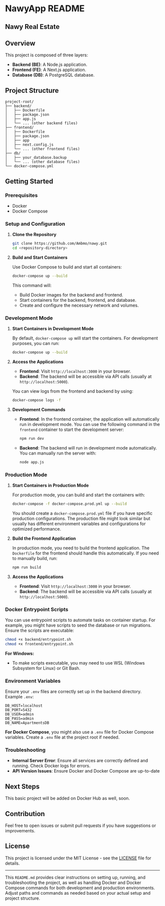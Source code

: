 # NawyApp README
Nawy Real Estate
---

## Overview

This project is composed of three layers:
- **Backend (BE)**: A Node.js application.
- **Frontend (FE)**: A Next.js application.
- **Database (DB)**: A PostgreSQL database.

## Project Structure

```plaintext
project-root/
├── backend/
│   ├── Dockerfile
│   ├── package.json
│   ├── app.js
│   └── ... (other backend files)
├── frontend/
│   ├── Dockerfile
│   ├── package.json
│   ├── app
│   ├── next.config.js
│   └── ... (other frontend files)
├── db/
│   ├── your_database.backup
│   └── ... (other database files)
└── docker-compose.yml
```

## Getting Started

### Prerequisites

- Docker
- Docker Compose

### Setup and Configuration

1. **Clone the Repository**

   ```bash
   git clone https://github.com/Ambmo/nawy.git
   cd <repository-directory>
   ```

2. **Build and Start Containers**

   Use Docker Compose to build and start all containers:

   ```bash
   docker-compose up --build
   ```

   This command will:
   - Build Docker images for the backend and frontend.
   - Start containers for the backend, frontend, and database.
   - Create and configure the necessary network and volumes.

### Development Mode

1. **Start Containers in Development Mode**

   By default, `docker-compose up` will start the containers. For development purposes, you can run:

   ```bash
   docker-compose up --build
   ```

2. **Access the Applications**

   - **Frontend**: Visit `http://localhost:3000` in your browser.
   - **Backend**: The backend will be accessible via API calls (usually at `http://localhost:5000`).

   You can view logs from the frontend and backend by using:

   ```bash
   docker-compose logs -f
   ```

3. **Development Commands**

   - **Frontend**: In the frontend container, the application will automatically run in development mode. You can use the following command in the `frontend` container to start the development server:

     ```bash
     npm run dev
     ```

   - **Backend**: The backend will run in development mode automatically. You can manually run the server with:

     ```bash
     node app.js
     ```

### Production Mode

1. **Start Containers in Production Mode**

   For production mode, you can build and start the containers with:

   ```bash
   docker-compose -f docker-compose.prod.yml up --build
   ```

   You should create a `docker-compose.prod.yml` file if you have specific production configurations. The production file might look similar but usually has different environment variables and configurations for optimized performance.

2. **Build the Frontend Application**

   In production mode, you need to build the frontend application. The `Dockerfile` for the frontend should handle this automatically. If you need to manually build, run:

   ```bash
   npm run build
   ```

3. **Access the Applications**

   - **Frontend**: Visit `http://localhost:3000` in your browser.
   - **Backend**: The backend will be accessible via API calls (usually at `http://localhost:5000`).

### Docker Entrypoint Scripts

You can use entrypoint scripts to automate tasks on container startup. For example, you might have scripts to seed the database or run migrations. Ensure the scripts are executable:

```bash
chmod +x backend/entrypoint.sh
chmod +x frontend/entrypoint.sh
```

**For Windows:**

- To make scripts executable, you may need to use WSL (Windows Subsystem for Linux) or Git Bash.

### Environment Variables

Ensure your `.env` files are correctly set up in the backend directory. Example `.env`:

```
DB_HOST=localhost
DB_PORT=5432
DB_USER=admin
DB_PASS=admin
DB_NAME=ApartmentsDB
```

**For Docker Compose**, you might also use a `.env` file for Docker Compose variables. Create a `.env` file at the project root if needed.

### Troubleshooting

- **Internal Server Error**: Ensure all services are correctly defined and running. Check Docker logs for errors.
- **API Version Issues**: Ensure Docker and Docker Compose are up-to-date

## Next Steps
This basic project will be added on Docker Hub as well, soon.

## Contribution

Feel free to open issues or submit pull requests if you have suggestions or improvements.

## License

This project is licensed under the MIT License - see the [LICENSE](LICENSE) file for details.

---

This `README.md` provides clear instructions on setting up, running, and troubleshooting the project, as well as handling Docker and Docker Compose commands for both development and production environments. Adjust paths and commands as needed based on your actual setup and project structure.